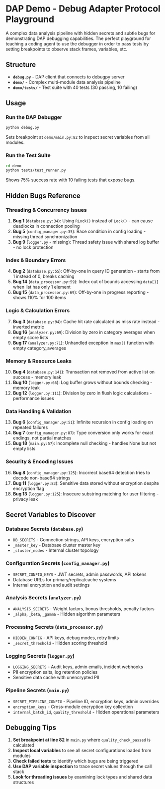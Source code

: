 # DAP Demo - Debug Adapter Protocol Playground

A complex data analysis pipeline with hidden secrets and subtle bugs for demonstrating DAP debugging capabilities. The perfect playground for teaching a coding agent to use the debugger in order to pass tests by setting breakpoints to observe stack frames, variables, etc.

## Structure

- **`debug.py`** - DAP client that connects to debugpy server
- **`demo/`** - Complex multi-module data analysis pipeline
- **`demo/tests/`** - Test suite with 40 tests (30 passing, 10 failing)

## Usage

### Run the DAP Debugger
```bash
python debug.py
```
Sets breakpoint at `demo/main.py:82` to inspect secret variables from all modules.

### Run the Test Suite
```bash
cd demo
python tests/test_runner.py
```
Shows 75% success rate with 10 failing tests that expose bugs.

## Hidden Bugs Reference

### Threading & Concurrency Issues
1. **Bug 1** (`database.py:34`): Using `RLock()` instead of `Lock()` - can cause deadlocks in connection pooling
2. **Bug 5** (`config_manager.py:35`): Race condition in config loading - missing thread synchronization  
3. **Bug 9** (`logger.py` - missing): Thread safety issue with shared log buffer - no lock protection

### Index & Boundary Errors  
4. **Bug 2** (`database.py:55`): Off-by-one in query ID generation - starts from 1 instead of 0, breaks caching
5. **Bug 14** (`data_processor.py:59`): Index out of bounds accessing `data[1]` when list has only 1 element
6. **Bug 15** (`data_processor.py:69`): Off-by-one in progress reporting - shows 110% for 100 items

### Logic & Calculation Errors
7. **Bug 3** (`database.py:94`): Cache hit rate calculated as miss rate instead - inverted metric
8. **Bug 16** (`analyzer.py:69`): Division by zero in category averages when empty score lists
9. **Bug 17** (`analyzer.py:71`): Unhandled exception in `max()` function with empty category_averages

### Memory & Resource Leaks
10. **Bug 4** (`database.py:141`): Transaction not removed from active list on success - memory leak
11. **Bug 10** (`logger.py:66`): Log buffer grows without bounds checking - memory leak
12. **Bug 12** (`logger.py:111`): Division by zero in flush logic calculations - performance issues

### Data Handling & Validation  
13. **Bug 6** (`config_manager.py:51`): Infinite recursion in config loading on repeated failures
14. **Bug 7** (`config_manager.py:87`): Type conversion only works for exact endings, not partial matches
15. **Bug 18** (`main.py:57`): Incomplete null checking - handles None but not empty lists

### Security & Encoding Issues
16. **Bug 8** (`config_manager.py:125`): Incorrect base64 detection tries to decode non-base64 strings
17. **Bug 11** (`logger.py:83`): Sensitive data stored without encryption despite encryption flag
18. **Bug 13** (`logger.py:125`): Insecure substring matching for user filtering - privacy leak

## Secret Variables to Discover

### Database Secrets (`database.py`)
- `DB_SECRETS` - Connection strings, API keys, encryption salts
- `_master_key` - Database cluster master key
- `_cluster_nodes` - Internal cluster topology

### Configuration Secrets (`config_manager.py`)  
- `SECRET_CONFIG_KEYS` - JWT secrets, admin passwords, API tokens
- Database URLs for primary/replica/cache systems
- Internal encryption and audit settings

### Analysis Secrets (`analyzer.py`)
- `ANALYSIS_SECRETS` - Weight factors, bonus thresholds, penalty factors
- `_alpha`, `_beta`, `_gamma` - Hidden algorithm parameters

### Processing Secrets (`data_processor.py`)
- `HIDDEN_CONFIG` - API keys, debug modes, retry limits
- `_secret_threshold` - Hidden scoring threshold

### Logging Secrets (`logger.py`)
- `LOGGING_SECRETS` - Audit keys, admin emails, incident webhooks
- PII encryption salts, log retention policies
- Sensitive data cache with unencrypted PII

### Pipeline Secrets (`main.py`)
- `SECRET_PIPELINE_CONFIG` - Pipeline ID, encryption keys, admin overrides
- `encryption_keys` - Cross-module encryption key collection
- `internal_batch_id`, `quality_threshold` - Hidden operational parameters

## Debugging Tips

1. **Set breakpoint at line 82** in `main.py` where `quality_check_passed` is calculated
2. **Inspect local variables** to see all secret configurations loaded from modules
3. **Check failed tests** to identify which bugs are being triggered
4. **Use DAP variable inspection** to trace secret values through the call stack
5. **Look for threading issues** by examining lock types and shared data structures
